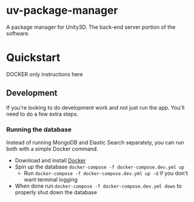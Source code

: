 # uv-package-manager

A package manager for Unity3D. The back-end server portion of the software.

# Quickstart

DOCKER only instructions here

## Development

If you're looking to do development work and not just run the app. You'll need to do a
few extra steps.

### Running the database

Instead of running MongoDB and Elastic Search separately, you can run both with a simple
Docker command.

* Download and install [Docker](https://www.docker.com/)
* Spin up the database `docker-compose -f docker-compose.dev.yml up`
  * Run `docker-compose -f docker-compose.dev.yml up -d` if you don't want terminal logging
* When done run `docker-compose -f docker-compose.dev.yml down` to properly shut down the database
